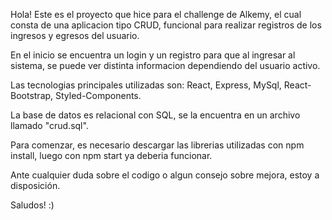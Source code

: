 Hola! Este es el proyecto que hice para el challenge de Alkemy, el cual consta de una aplicacion tipo CRUD, funcional para realizar registros de los ingresos y egresos del usuario.

En el inicio se encuentra un login y un registro para que al ingresar al sistema, se puede ver distinta informacion dependiendo del usuario activo.

Las tecnologias principales utilizadas son: React, Express, MySql, React-Bootstrap, Styled-Components.

La base de datos es relacional con SQL, se la encuentra en un archivo llamado "crud.sql". 

Para comenzar, es necesario descargar las librerias utilizadas con npm install, luego con npm start ya deberia funcionar. 

Ante cualquier duda sobre el codigo o algun consejo sobre mejora, estoy a disposición. 

Saludos! :)
